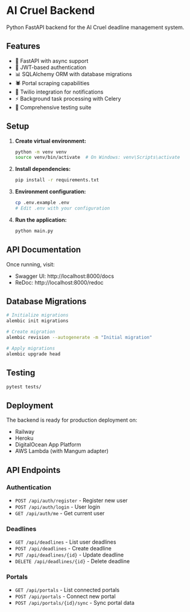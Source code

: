 # AI Cruel Backend

Python FastAPI backend for the AI Cruel deadline management system.

## Features

-   🚀 FastAPI with async support
-   🔐 JWT-based authentication
-   📊 SQLAlchemy ORM with database migrations
-   🕷️ Portal scraping capabilities
-   📱 Twilio integration for notifications
-   ⚡ Background task processing with Celery
-   🧪 Comprehensive testing suite

## Setup

1. **Create virtual environment:**

    ```bash
    python -m venv venv
    source venv/bin/activate  # On Windows: venv\Scripts\activate
    ```

2. **Install dependencies:**

    ```bash
    pip install -r requirements.txt
    ```

3. **Environment configuration:**

    ```bash
    cp .env.example .env
    # Edit .env with your configuration
    ```

4. **Run the application:**
    ```bash
    python main.py
    ```

## API Documentation

Once running, visit:

-   Swagger UI: http://localhost:8000/docs
-   ReDoc: http://localhost:8000/redoc

## Database Migrations

```bash
# Initialize migrations
alembic init migrations

# Create migration
alembic revision --autogenerate -m "Initial migration"

# Apply migrations
alembic upgrade head
```

## Testing

```bash
pytest tests/
```

## Deployment

The backend is ready for production deployment on:

-   Railway
-   Heroku
-   DigitalOcean App Platform
-   AWS Lambda (with Mangum adapter)

## API Endpoints

### Authentication

-   `POST /api/auth/register` - Register new user
-   `POST /api/auth/login` - User login
-   `GET /api/auth/me` - Get current user

### Deadlines

-   `GET /api/deadlines` - List user deadlines
-   `POST /api/deadlines` - Create deadline
-   `PUT /api/deadlines/{id}` - Update deadline
-   `DELETE /api/deadlines/{id}` - Delete deadline

### Portals

-   `GET /api/portals` - List connected portals
-   `POST /api/portals` - Connect new portal
-   `POST /api/portals/{id}/sync` - Sync portal data

